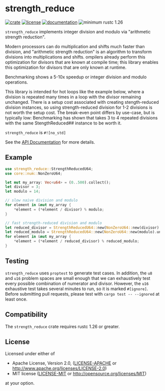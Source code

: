 # strength_reduce
[![crate](https://img.shields.io/crates/v/strength_reduce.svg)](https://crates.io/crates/strength_reduce)
[![license](https://img.shields.io/crates/l/strength_reduce.svg)](https://crates.io/crates/strength_reduce)
[![documentation](https://docs.rs/strength_reduce/badge.svg)](https://docs.rs/strength_reduce/)
![minimum rustc 1.26](https://img.shields.io/badge/rustc-1.26+-red.svg)

`strength_reduce` implements integer division and modulo via "arithmetic strength reduction".

Modern processors can do multiplication and shifts much faster than division, and "arithmetic strength reduction" 
is an algorithm to transform divisions into multiplications and shifts.
ompilers already perform this optimization for divisors that are known at compile time; this library enables this 
optimization for divisors that are only known at runtime.

Benchmarking shows a 5-10x speedup or integer division and modulo operations.

This library is intended for hot loops like the example below, where a division is repeated many times in a loop 
with the divisor remaining unchanged. There is a setup cost associated with creating stength-reduced division 
instances, so using strength-reduced division for 1-2 divisions is not worth the setup cost. The break-even point 
differs by use-case, but is typically low: Benchmarking has shown that takes 3 to 4 repeated divisions with the 
same StengthReduced## instance to be worth it.

`strength_reduce` is `#![no_std]`

See the [API Documentation](https://docs.rs/strength_reduce/) for more details.

## Example
```rust
use strength_reduce::StrengthReducedU64;
use core::num::NonZeroU64;

let mut my_array: Vec<u64> = (0..500).collect();
let divisor = 3;
let modulo = 14;

// slow naive division and modulo
for element in &mut my_array {
    *element = (*element / divisor) % modulo;
}

// fast strength-reduced division and modulo
let reduced_divisor = StrengthReducedU64::new(NonZeroU64::new(divisor).unwrap());
let reduced_modulo = StrengthReducedU64::new(NonZeroU64::new(modulo).unwrap());
for element in &mut my_array {
    *element = (*element / reduced_divisor) % reduced_modulo;
}
```

## Testing

`strength_reduce` uses `proptest` to generate test cases. In addition, the `u8` and `u16` problem spaces are small 
enough that we can exhaustively test every possible combination of numerator and divisor.
However, the `u16` exhaustive test takes several minutes to run, so it is marked `#[ignore]`. Before submitting 
pull requests, please test with `cargo test -- --ignored` at least once.

## Compatibility

The `strength_reduce` crate requires rustc 1.26 or greater.

## License

Licensed under either of

 * Apache License, Version 2.0, ([LICENSE-APACHE](LICENSE-APACHE) or http://www.apache.org/licenses/LICENSE-2.0)
 * MIT license ([LICENSE-MIT](LICENSE-MIT) or http://opensource.org/licenses/MIT)

at your option.

